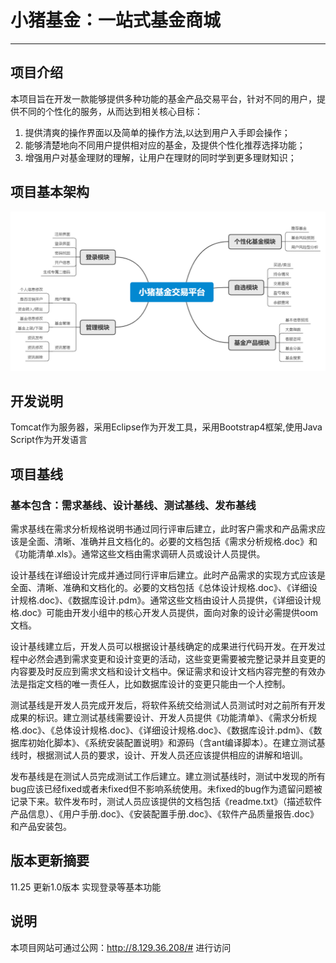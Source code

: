 # 小猪基金：一站式基金商城
___

## 项目介绍
本项目旨在开发一款能够提供多种功能的基金产品交易平台，针对不同的用户，提供不同的个性化的服务，从而达到相关核心目标：
1. 提供清爽的操作界面以及简单的操作方法,以达到用户入手即会操作；
2. 能够清楚地向不同用户提供相对应的基金，及提供个性化推荐选择功能；
3. 增强用户对基金理财的理解，让用户在理财的同时学到更多理财知识；
     
## 项目基本架构
![image](https://github.com/Piggy-Fund/Piggy_Fund/blob/main/img/pic.png)

## 开发说明
Tomcat作为服务器，采用Eclipse作为开发工具，采用Bootstrap4框架,使用Java Script作为开发语言

## 项目基线
### 基本包含：需求基线、设计基线、测试基线、发布基线
需求基线在需求分析规格说明书通过同行评审后建立，此时客户需求和产品需求应该是全面、清晰、准确并且文档化的。必要的文档包括《需求分析规格.doc》和《功能清单.xls》。通常这些文档由需求调研人员或设计人员提供。

设计基线在详细设计完成并通过同行评审后建立。此时产品需求的实现方式应该是全面、清晰、准确和文档化的。必要的文档包括《总体设计规格.doc》、《详细设计规格.doc》、《数据库设计.pdm》。通常这些文档由设计人员提供，《详细设计规格.doc》可能由开发小组中的核心开发人员提供，面向对象的设计必需提供oom文档。

设计基线建立后，开发人员可以根据设计基线确定的成果进行代码开发。在开发过程中必然会遇到需求变更和设计变更的活动，这些变更需要被完整记录并且变更的内容要及时反应到需求文档和设计文档中。保证需求和设计文档内容完整的有效办法是指定文档的唯一责任人，比如数据库设计的变更只能由一个人控制。

测试基线是开发人员完成开发后，将软件系统交给测试人员测试时对之前所有开发成果的标识。建立测试基线需要设计、开发人员提供《功能清单》、《需求分析规格.doc》、《总体设计规格.doc》、《详细设计规格.doc》、《数据库设计.pdm》、《数据库初始化脚本》、《系统安装配置说明》和源码（含ant编译脚本）。在建立测试基线时，根据测试人员的要求，设计、开发人员还应该提供相应的讲解和培训。

发布基线是在测试人员完成测试工作后建立。建立测试基线时，测试中发现的所有bug应该已经fixed或者未fixed但不影响系统使用。未fixed的bug作为遗留问题被记录下来。软件发布时，测试人员应该提供的文档包括《readme.txt》（描述软件产品信息）、《用户手册.doc》、《安装配置手册.doc》、《软件产品质量报告.doc》和产品安装包。

## 版本更新摘要
11.25 更新1.0版本 实现登录等基本功能

## 说明
本项目网站可通过公网：http://8.129.36.208/# 进行访问
